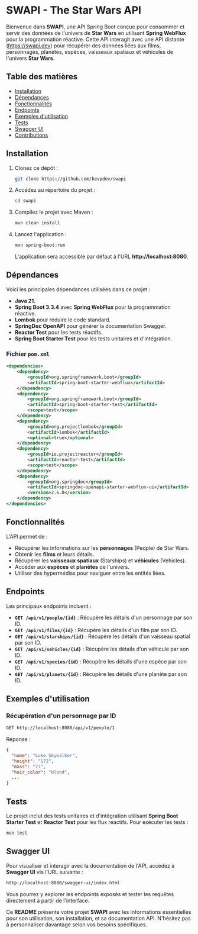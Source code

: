 

# SWAPI - The Star Wars API

Bienvenue dans **SWAPI**, une API Spring Boot conçue pour consommer et servir des données de l'univers de **Star Wars** en utilisant **Spring WebFlux** pour la programmation réactive. Cette API interagit avec une API distante (https://swapi.dev) pour récupérer des données liées aux films, personnages, planètes, espèces, vaisseaux spatiaux et véhicules de l'univers **Star Wars**.

## Table des matières

- [Installation](#installation)
- [Dépendances](#dépendances)
- [Fonctionnalités](#fonctionnalités)
- [Endpoints](#endpoints)
- [Exemples d'utilisation](#exemples-dutilisation)
- [Tests](#tests)
- [Swagger UI](#swagger-ui)
- [Contributions](#contributions)

## Installation

1. Clonez ce dépôt :
   ```bash
   git clone https://github.com/kevpdev/swapi
   ```
2. Accédez au répertoire du projet :
   ```bash
   cd swapi
   ```
3. Compilez le projet avec Maven :
   ```bash
   mvn clean install
   ```
4. Lancez l'application :
   ```bash
   mvn spring-boot:run
   ```
   L'application sera accessible par défaut à l'URL **http://localhost:8080**.

## Dépendances

Voici les principales dépendances utilisées dans ce projet :

- **Java 21.**
- **Spring Boot 3.3.4** avec **Spring WebFlux** pour la programmation réactive.
- **Lombok** pour réduire le code standard.
- **SpringDoc OpenAPI** pour générer la documentation Swagger.
- **Reactor Test** pour les tests réactifs.
- **Spring Boot Starter Test** pour les tests unitaires et d'intégration.

### Fichier `pom.xml`

```xml
<dependencies>
    <dependency>
        <groupId>org.springframework.boot</groupId>
        <artifactId>spring-boot-starter-webflux</artifactId>
    </dependency>
    <dependency>
        <groupId>org.springframework.boot</groupId>
        <artifactId>spring-boot-starter-test</artifactId>
        <scope>test</scope>
    </dependency>
    <dependency>
        <groupId>org.projectlombok</groupId>
        <artifactId>lombok</artifactId>
        <optional>true</optional>
    </dependency>
    <dependency>
        <groupId>io.projectreactor</groupId>
        <artifactId>reactor-test</artifactId>
        <scope>test</scope>
    </dependency>
    <dependency>
        <groupId>org.springdoc</groupId>
        <artifactId>springdoc-openapi-starter-webflux-ui</artifactId>
        <version>2.6.0</version>
    </dependency>
</dependencies>
```

## Fonctionnalités

L'API permet de :
- Récupérer les informations sur les **personnages** (People) de Star Wars.
- Obtenir les **films** et leurs détails.
- Récupérer les **vaisseaux spatiaux** (Starships) et **véhicules** (Vehicles).
- Accéder aux **espèces** et **planètes** de l'univers.
- Utiliser des hypermédias pour naviguer entre les entités liées.

## Endpoints

Les principaux endpoints incluent :

- **`GET /api/v1/people/{id}`** : Récupère les détails d'un personnage par son ID.
- **`GET /api/v1/films/{id}`** : Récupère les détails d'un film par son ID.
- **`GET /api/v1/starships/{id}`** : Récupère les détails d'un vaisseau spatial par son ID.
- **`GET /api/v1/vehicles/{id}`** : Récupère les détails d'un véhicule par son ID.
- **`GET /api/v1/species/{id}`** : Récupère les détails d'une espèce par son ID.
- **`GET /api/v1/planets/{id}`** : Récupère les détails d'une planète par son ID.

## Exemples d'utilisation

### Récupération d'un personnage par ID

```bash
GET http://localhost:8080/api/v1/people/1
```

Réponse :
```json
{
  "name": "Luke Skywalker",
  "height": "172",
  "mass": "77",
  "hair_color": "blond",
  ...
}
```

## Tests

Le projet inclut des tests unitaires et d'intégration utilisant **Spring Boot Starter Test** et **Reactor Test** pour les flux réactifs. Pour exécuter les tests :

```bash
mvn test
```

## Swagger UI

Pour visualiser et interagir avec la documentation de l'API, accédez à **Swagger UI** via l'URL suivante :

```bash
http://localhost:8080/swagger-ui/index.html
```

Vous pourrez y explorer les endpoints exposés et tester les requêtes directement à partir de l'interface.



Ce **README** présente votre projet **SWAPI** avec les informations essentielles pour son utilisation, son installation, et sa documentation API. N'hésitez pas à personnaliser davantage selon vos besoins spécifiques.
